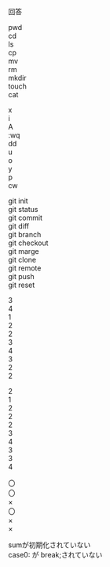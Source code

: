 回答

pwd  
cd  
ls  
cp  
mv  
rm  
mkdir  
touch  
cat  
  
x  
i  
A  
:wq  
dd  
u  
o  
y  
p  
cw  

git init  
git status  
git commit  
git diff  
git branch  
git checkout  
git marge  
git clone  
git remote  
git push  
git reset  
  
3  
4  
1  
2  
2  
3  
4  
3  
2  
2  
  
2  
1  
2  
2  
2  
3  
4  
3  
3  
4  
  
〇  
〇  
×  
〇  
×  
×  

sumが初期化されていない  
case0: が break;されていない　　
